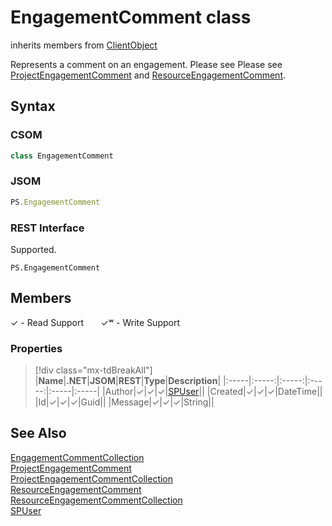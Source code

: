 [comment]: # (Name:EngagementComment)
[comment]: # (Name:Microsoft.ProjectServer.EngagementComment)
[comment]: # (Type:class)
[comment]: # (Status:Verified)

# <a name="name"></a>EngagementComment class

inherits members from [ClientObject](https://msdn.microsoft.com/en-us/library/microsoft.sharepoint.client.clientobject.aspx)<br/>

<a name="description"></a>Represents a comment on an engagement.  Please see Please see [ProjectEngagementComment](ProjectEngagementComment.md) and [ResourceEngagementComment](ResourceEngagementComment.md).

## <a name="syntax"></a>Syntax

### CSOM

```cs
class EngagementComment 
```
### JSOM

```javascript
PS.EngagementComment
```
### REST Interface

Supported.

```
PS.EngagementComment

```

## <a name="members"></a>Members


&#x2713; - Read Support &nbsp;&nbsp;&nbsp;&nbsp;&nbsp;&nbsp;&#x2713;&#x02B7; - Write Support

### <a name="properties"></a>Properties
> [!div class="mx-tdBreakAll"]
|**Name**|**.NET**|**JSOM**|**REST**|**Type**|**Description**|
|:-----|:-----:|:-----:|:-----:|:-----|:-----|
|<a name="Author"></a>Author|&#x2713;|&#x2713;|&#x2713;|[SPUser](https://msdn.microsoft.com/en-us/library/microsoft.sharepoint.spuser.aspx)||
|<a name="Created"></a>Created|&#x2713;|&#x2713;|&#x2713;|DateTime||
|<a name="Id"></a>Id|&#x2713;|&#x2713;|&#x2713;|Guid||
|<a name="Message"></a>Message|&#x2713;|&#x2713;|&#x2713;|String||

## <a name="seeAlso"></a>See Also

[EngagementCommentCollection](EngagementCommentCollection.md)<br/>
[ProjectEngagementComment](ProjectEngagementComment.md)<br/>
[ProjectEngagementCommentCollection](ProjectEngagementCommentCollection.md)<br/>
[ResourceEngagementComment](ResourceEngagementComment.md)<br/>
[ResourceEngagementCommentCollection](ResourceEngagementCommentCollection.md)<br/>
[SPUser](https://msdn.microsoft.com/library/microsoft.sharepoint.spuser.aspx)<br/>
